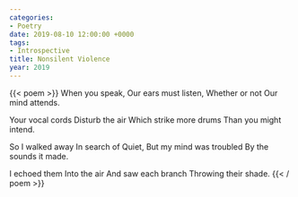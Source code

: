 ```yaml
---
categories:
- Poetry
date: 2019-08-10 12:00:00 +0000
tags:
- Introspective
title: Nonsilent Violence
year: 2019
---
```

{{< poem >}}
When you speak, 
Our ears must listen,
Whether or not 
Our mind attends.

Your vocal cords
Disturb the air
Which strike more drums
Than you might intend.

So I walked away
In search of Quiet,
But my mind was troubled
By the sounds it made.

I echoed them
Into the air
And saw each branch
Throwing their shade.
{{< / poem >}}